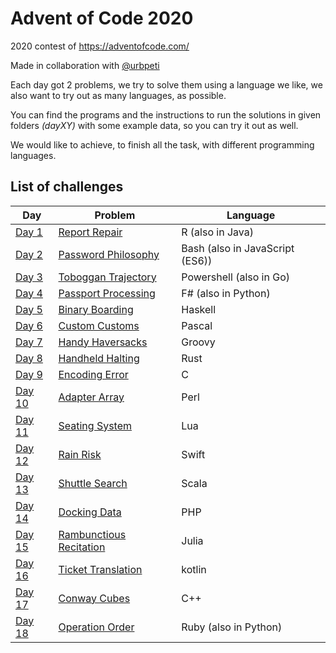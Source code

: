 # Advent of Code 2020
2020 contest of https://adventofcode.com/

Made in collaboration with [@urbpeti](https://github.com/urbpeti)

Each day got 2 problems, we try to solve them using a language we like, we also want to try out as many languages, as possible.

You can find the programs and the instructions to run the solutions in given folders _(dayXY)_ with some example data, so you can try it out as well.

We would like to achieve, to finish all the task, with different programming languages.

## List of challenges

| Day  | Problem   | Language   |
|-------------- | -------------- | -------------- |
| [Day 1](https://github.com/akbence/adventofcode2020/tree/master/day01)    | [Report Repair](https://github.com/akbence/adventofcode2020/blob/master/day01/task.md)     | R (also in Java)     |
| [Day 2](https://github.com/akbence/adventofcode2020/tree/master/day02)    | [Password Philosophy](https://github.com/akbence/adventofcode2020/blob/master/day02/task.md)     | Bash (also in JavaScript (ES6))     |
| [Day 3](https://github.com/akbence/adventofcode2020/tree/master/day03)    | [Toboggan Trajectory](https://github.com/akbence/adventofcode2020/blob/master/day03/task.md)     | Powershell (also in Go)     |
| [Day 4](https://github.com/akbence/adventofcode2020/tree/master/day04)    | [Passport Processing](https://github.com/akbence/adventofcode2020/blob/master/day04/task.md)     | F# (also in Python)     |
| [Day 5](https://github.com/akbence/adventofcode2020/tree/master/day05)    | [Binary Boarding](https://github.com/akbence/adventofcode2020/blob/master/day05/task.md)     |  Haskell    |
| [Day 6](https://github.com/akbence/adventofcode2020/tree/master/day06)    | [Custom Customs](https://github.com/akbence/adventofcode2020/blob/master/day06/task.md)     |  Pascal    |
| [Day 7](https://github.com/akbence/adventofcode2020/tree/master/day07)    | [Handy Haversacks](https://github.com/akbence/adventofcode2020/blob/master/day07/task.md)     |  Groovy    |
| [Day 8](https://github.com/akbence/adventofcode2020/tree/master/day08)    | [Handheld Halting](https://github.com/akbence/adventofcode2020/blob/master/day08/task.md)     |  Rust    |
| [Day 9](https://github.com/akbence/adventofcode2020/tree/master/day09)    | [Encoding Error](https://github.com/akbence/adventofcode2020/blob/master/day09/task.md)     |  C    |
| [Day 10](https://github.com/akbence/adventofcode2020/tree/master/day10)    | [Adapter Array](https://github.com/akbence/adventofcode2020/blob/master/day10/task.md)     |  Perl    |
| [Day 11](https://github.com/akbence/adventofcode2020/tree/master/day11)    | [Seating System](https://github.com/akbence/adventofcode2020/blob/master/day11/task.md)     |  Lua   |
| [Day 12](https://github.com/akbence/adventofcode2020/tree/master/day12)    | [Rain Risk](https://github.com/akbence/adventofcode2020/blob/master/day12/task.md)     |  Swift   |
| [Day 13](https://github.com/akbence/adventofcode2020/tree/master/day13)    | [Shuttle Search](https://github.com/akbence/adventofcode2020/blob/master/day13/task.md)     |  Scala   |
| [Day 14](https://github.com/akbence/adventofcode2020/tree/master/day14)    | [Docking Data](https://github.com/akbence/adventofcode2020/blob/master/day14/task.md)     |  PHP   |
| [Day 15](https://github.com/akbence/adventofcode2020/tree/master/day15)    | [Rambunctious Recitation](https://github.com/akbence/adventofcode2020/blob/master/day15/task.md)     |  Julia   |
| [Day 16](https://github.com/akbence/adventofcode2020/tree/master/day16)    | [Ticket Translation](https://github.com/akbence/adventofcode2020/blob/master/day16/task.md)     |  kotlin   |
| [Day 17](https://github.com/akbence/adventofcode2020/tree/master/day17)    | [Conway Cubes](https://github.com/akbence/adventofcode2020/blob/master/day17/task.md)     |  C++   |
| [Day 18](https://github.com/akbence/adventofcode2020/tree/master/day18)    | [Operation Order](https://github.com/akbence/adventofcode2020/blob/master/day18/task.md)     |  Ruby (also in Python)   |
